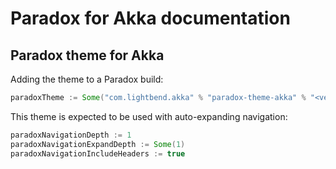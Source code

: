 # Paradox for Akka documentation

## Paradox theme for Akka

Adding the theme to a Paradox build:

```scala
paradoxTheme := Some("com.lightbend.akka" % "paradox-theme-akka" % "<version>")
```

This theme is expected to be used with auto-expanding navigation:

```scala
paradoxNavigationDepth := 1
paradoxNavigationExpandDepth := Some(1)
paradoxNavigationIncludeHeaders := true
```

